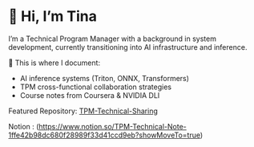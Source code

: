 # 👋 Hi, I’m Tina

 I’m a Technical Program Manager with a background in system development, currently transitioning into AI infrastructure and inference.

🔧 This is where I document:
- AI inference systems (Triton, ONNX, Transformers)
- TPM cross-functional collaboration strategies
- Course notes from Coursera & NVIDIA DLI

 Featured Repository:
[TPM-Technical-Sharing](https://github.com/tina-net/TPM-Technical-Sharing)

 Notion : (https://www.notion.so/TPM-Technical-Note-1ffe42b98dc680f28989f33d41ccd9eb?showMoveTo=true)
